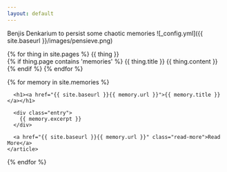 ```yaml
---
layout: default
---
```

Benjis Denkarium to persist some chaotic memories
![_config.yml]({{ site.baseurl }}/images/pensieve.png)

  {% for thing in site.pages %}
   {{ thing }}
   <br>
    {% if thing.page contains 'memories' %}
      {{ thing.title }}
      {{ thing.content }}
    {% endif %}
  {% endfor %}

<div class="memories">
  {% for memory in site.memories %}
    <article class="memory">

      <h1><a href="{{ site.baseurl }}{{ memory.url }}">{{ memory.title }}</a></h1>

      <div class="entry">
        {{ memory.excerpt }}
      </div>

      <a href="{{ site.baseurl }}{{ memory.url }}" class="read-more">Read More</a>
    </article>
  {% endfor %}
</div>
